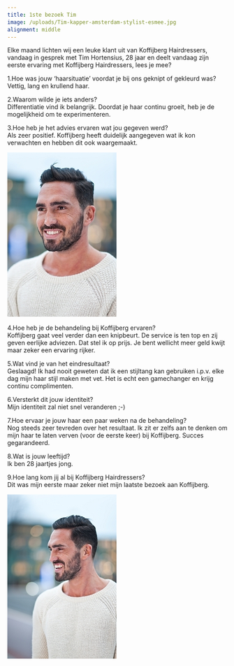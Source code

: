 ```yaml
---
title: 1ste bezoek Tim
image: /uploads/Tim-kapper-amsterdam-stylist-esmee.jpg
alignment: middle
---
```



Elke maand lichten wij een leuke klant uit van Koffijberg Hairdressers, vandaag in gesprek met Tim Hortensius, 28 jaar en deelt vandaag zijn eerste ervaring met Koffijberg Hairdressers, lees je mee?

1.Hoe was jouw ‘haarsituatie’ voordat je bij ons geknipt of gekleurd was?
<br>Vettig, lang en krullend haar.

2.Waarom wilde je iets anders?
<br>Differentiatie vind ik belangrijk. Doordat je haar continu groeit, heb je de mogelijkheid om te experimenteren.

3.Hoe heb je het advies ervaren wat jou gegeven werd?
<br>Als zeer positief. Koffijberg heeft duidelijk aangegeven wat ik kon verwachten en hebben dit ook waargemaakt.

![](/uploads/versions/tim-kapper-amsterdam-mini---x----250-376x---.jpg)

4.Hoe heb je de behandeling bij Koffijberg ervaren?&nbsp;
<br>Koffijberg gaat veel verder dan een knipbeurt. De service is ten top en zij geven eerlijke adviezen. Dat stel ik op prijs. Je bent wellicht meer geld kwijt maar zeker een ervaring rijker.

5.Wat vind je van het eindresultaat?
<br>Geslaagd! Ik had nooit geweten dat ik een stijltang kan gebruiken i.p.v. elke dag mijn haar stijl maken met vet. Het is echt een gamechanger en krijg continu complimenten.

6.Versterkt dit jouw identiteit?
<br>Mijn identiteit zal niet snel veranderen ;-)

7.Hoe ervaar je jouw haar een paar weken na de behandeling?
<br>Nog steeds zeer tevreden over het resultaat. Ik zit er zelfs aan te denken om mijn haar te laten verven (voor de eerste keer) bij Koffijberg. Succes gegarandeerd.

8.Wat is jouw leeftijd?
<br>Ik ben 28 jaartjes jong.

9.Hoe lang kom jij al bij Koffijberg Hairdressers?
<br>Dit was mijn eerste maar zeker niet mijn laatste bezoek aan Koffijberg.

![](/uploads/versions/tim-kapper-amsterdam-mini1---x----250-376x---.jpg)